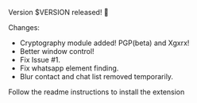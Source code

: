 Version $VERSION released! 🥳

Changes:

- Cryptography module added! PGP(beta) and Xgxrx!
- Better window control!
- Fix Issue #1.
- Fix whatsapp element finding.
- Blur contact and chat list removed temporarily.

Follow the readme instructions to install the extension
